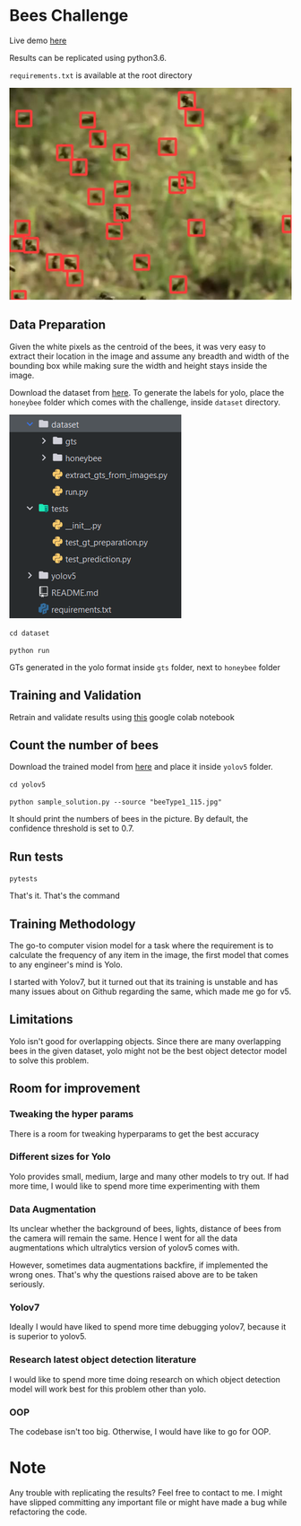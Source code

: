 # Bees Challenge
Live demo [here](https://huggingface.co/spaces/mnauf/detect-bees)

Results can be replicated using python3.6. 

`requirements.txt` is available at the root directory

![](yolov5/runs/detect/exp15/example.jpg)

## Data Preparation

Given the white pixels as the centroid of the bees, it was very easy to extract their location in the image and assume any breadth and width of the bounding box while making sure the width and height stays inside the image.

Download the dataset from [here](https://drive.google.com/file/d/1MeIsUMc9TXzHsu6Q0YcrxZ_u5mhdPtXt/view?usp=sharing). To generate the labels for yolo, place the `honeybee` folder which comes with the challenge, inside `dataset` directory.

![](directories.PNG)

`cd dataset`

`python run`

GTs generated in the yolo format inside `gts` folder, next to `honeybee` folder

## Training and Validation

Retrain and validate results using [this](https://colab.research.google.com/drive/1mOusdHw_g4iavgD0FrCcc_asQ6a4e9gc?usp=sharing) google colab notebook

## Count the number of bees

Download the trained model from [here](https://drive.google.com/file/d/1mU60KpKtk18t2IINdJlK4LWNDT6Fpxax/view?usp=sharing) and place it inside `yolov5` folder.

`cd yolov5`

`python sample_solution.py --source "beeType1_115.jpg"`

It should print the numbers of bees in the picture. By default, the confidence threshold is set to 0.7.

## Run tests

`pytests`

That's it. That's the command

## Training Methodology

The go-to computer vision model for a task where the requirement is to calculate the frequency of any item in the image, the first model that comes to any engineer's mind is Yolo.

I started with Yolov7, but it turned out that its training is unstable and has many issues about on Github regarding the same, which made me go for v5.

## Limitations

Yolo isn't good for overlapping objects. Since there are many overlapping bees in the given dataset, yolo might not be the best object detector model to solve this problem.

## Room for improvement


### Tweaking the hyper params

There is a room for tweaking hyperparams to get the best accuracy

### Different sizes for Yolo

Yolo provides small, medium, large and many other models to try out. If had more time, I would like to spend more time experimenting with them

### Data Augmentation

Its unclear whether the background of bees, lights, distance of bees from the camera will remain the same. Hence I went for all the data augmentations which ultralytics version of yolov5 comes with.

However, sometimes data augmentations backfire, if implemented the wrong ones. That's why the questions raised above are to be taken seriously.

### Yolov7

Ideally I would have liked to spend more time debugging yolov7, because it is superior to yolov5.

### Research latest object detection literature

I would like to spend more time doing research on which object detection model will work best for this problem other than yolo.

### OOP

The codebase isn't too big. Otherwise, I would have like to go for OOP.


# Note

Any trouble with replicating the results? Feel free to contact to me. I might have slipped committing any important file or might have made a bug while refactoring the code.
